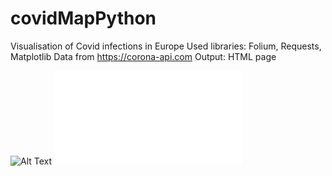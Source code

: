 # covidMapPython

Visualisation of Covid infections in Europe
Used libraries: Folium, Requests, Matplotlib
Data from https://corona-api.com
Output: HTML page

![Alt Text]('map1.html')
![](map1.html)
